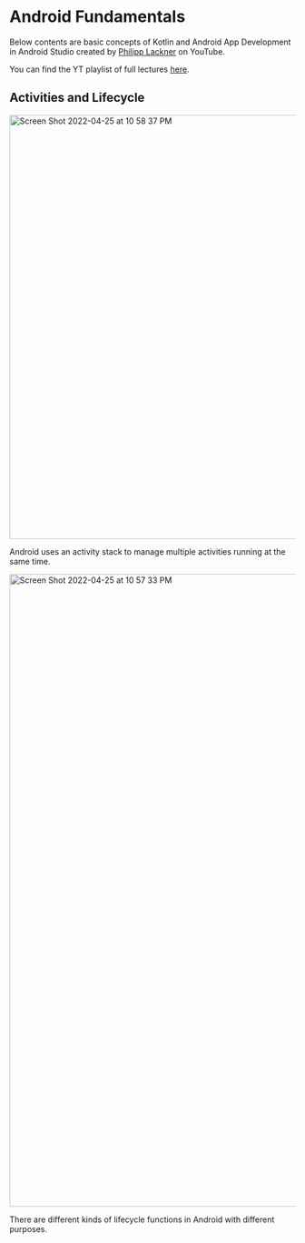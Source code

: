 # Android Fundamentals

Below contents are basic concepts of Kotlin and Android App Development in Android Studio created by [Philipp Lackner](https://www.youtube.com/channel/UCKNTZMRHPLXfqlbdOI7mCkg) on YouTube.

You can find the YT playlist of full lectures [here](https://youtube.com/playlist?list=PLQkwcJG4YTCTq1raTb5iMuxnEB06J1VHX).

## Activities and Lifecycle


<img width="746" alt="Screen Shot 2022-04-25 at 10 58 37 PM" src="https://user-images.githubusercontent.com/41933169/165211141-3708dbb5-fca7-4c0f-b64a-9e5c50631118.png">

Android uses an activity stack to manage multiple activities running at the same time.

<img width="1113" alt="Screen Shot 2022-04-25 at 10 57 33 PM" src="https://user-images.githubusercontent.com/41933169/165211071-9a2f7211-c338-4271-b3b2-1a3613d7c768.png">

There are different kinds of lifecycle functions in Android with different purposes.

